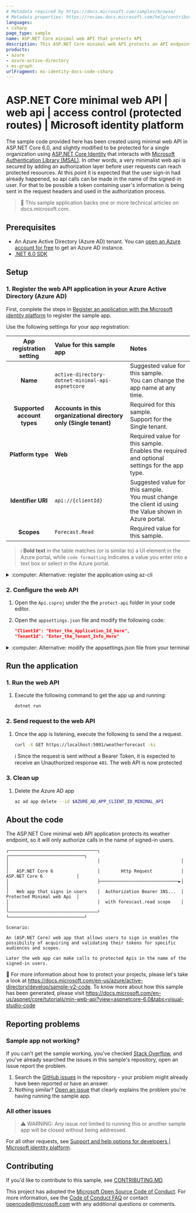 ```yaml
---
# Metadata required by https://docs.microsoft.com/samples/browse/
# Metadata properties: https://review.docs.microsoft.com/help/contribute/samples/process/onboarding?branch=main#add-metadata-to-readme
languages:
- csharp
page_type: sample
name: ASP.NET Core minimal web API that protects API
description: This ASP.NET Core minimal web API protects an API endpoint. The code in this sample is used by one or more articles on docs.microsoft.com.
products:
- azure
- azure-active-directory
- ms-graph
urlFragment: ms-identity-docs-code-csharp
---
```

# ASP.NET Core minimal web API | web api | access control (protected routes) | Microsoft identity platform

<!-- Build badges here
![Build passing.](https://img.shields.io/badge/build-passing-brightgreen.svg) ![Code coverage.](https://img.shields.io/badge/coverage-100%25-brightgreen.svg) ![License.](https://img.shields.io/badge/license-MIT-green.svg)
-->

The sample code provided here has been created using minimal web API in ASP.NET Core 6.0, and slightly modified to be protected for a single organization using [ASP.NET Core Identity](https://docs.microsoft.com/en-us/aspnet/core/security/authentication/identity?view=aspnetcore-6.0) that interacts with [Microsoft Authentication Library (MSAL)](https://docs.microsoft.com/en-us/azure/active-directory/develop/msal-overview).  In other words, a very minimalist web api is secured by adding an authorization layer before user requests can reach protected resources.  At this point it is expected that the user sign-in had already happened, so api calls can be made in the name of the signed-in user. For that to be possible a token containing user's information is being sent in the request headers and used in the authorization process.

<!-- TODO: IMAGE or CONSOLE OUTPUT of running/executed app -->

> :page_with_curl: This sample application backs one or more technical articles on docs.microsoft.com. <!-- TODO: Link to first tutorial in series when published. -->

## Prerequisites

- An Azure Active Directory (Azure AD) tenant. You can [open an Azure account for free](https://azure.microsoft.com/free) to get an Azure AD instance.
- [.NET 6.0 SDK](https://dotnet.microsoft.com/download/dotnet/6.0)

## Setup

### 1. Register the web API application in your Azure Active Directory (Azure AD)

First, complete the steps in [Register an application with the Microsoft identity platform](https://docs.microsoft.com/azure/active-directory/develop/quickstart-register-app) to register the sample app.

Use the following settings for your app registration:

| App registration <br/> setting | Value for this sample app                                           | Notes                                                                                                       |
|:------------------------------:|:--------------------------------------------------------------------|:------------------------------------------------------------------------------------------------------------|
| **Name**                       | `active-directory-dotnet-minimal-api-aspnetcore`                    | Suggested value for this sample. <br/> You can change the app name at any time.                             |
| **Supported account types**    | **Accounts in this organizational directory only (Single tenant)**  | Required for this sample. <br/> Support for the Single tenant.                                              |
| **Platform type**              | **Web**                                                             | Required value for this sample. <br/> Enables the required and optional settings for the app type.          |
| **Identifier URI**             | `api://{clientId}`                                                  | Suggested value for this sample. <br/> You must change the client id using the Value shown in Azure portal. |
| **Scopes**                     | `Forecast.Read`                                                     | Required value for this sample.                                                                             |

> :information_source: **Bold text** in the table matches (or is similar to) a UI element in the Azure portal, while `code formatting` indicates a value you enter into a text box or select in the Azure portal.

<details>
  <summary>:computer: Alternative: register the application using az-cli</summary>

1. Register a new Azure AD app

   ```bash
   AZURE_AD_APP_CLIENT_ID_MINIMAL_API=$(az ad app create --display-name "active-directory-dotnet-minimal-api-aspnetcore" --query appId -o tsv)
   ```

1. Disable the default scope for `user_impersonation`

   ```bash
   AZURE_AD_APP_USER_IMPERSONATION_SCOPE=$(az ad app show --id $AZURE_AD_APP_CLIENT_ID_MINIMAL_API --query "oauth2Permissions[0]" -o json | sed 's#"isEnabled": true#"isEnabled": false#g') && \
   az ad app update --id $AZURE_AD_APP_CLIENT_ID_MINIMAL_API --set oauth2Permissions="[$AZURE_AD_APP_USER_IMPERSONATION_SCOPE]"
   ```

1. Create a new manifest scope for `forescast.read`

   ```bash
   cat > forescast.read.json <<EOF
   [
     {
       "adminConsentDescription": "Allows the app to access Minimal Api (active-directory-dotnet-minimal-api-aspnetcore) as the signed-in user.",
       "adminConsentDisplayName": "Access Minimal Api (active-directory-dotnet-minimal-api-aspnetcore)",
       "id": "1658e205-0e89-43a3-b107-b06a3e6dc60d",
       "isEnabled": true,
       "lang": null,
       "origin": "Application",
       "type": "User",
       "userConsentDescription": "Allow the application to access Minimal (active-directory-dotnet-minimal-aspnetcore) on your behalf.",
       "userConsentDisplayName": "Access Minimal Api (active-directory-dotnet-minimal-aspnetcore)",
       "value": "forescast.read"
     }
   ]
   EOF
   ```

1. Set a global unique URI that identify the web API and add the `forescast.read` scope

   ```bash
   az ad app update --id $AZURE_AD_APP_CLIENT_ID_MINIMAL_API --identifier-uris "api://${AZURE_AD_APP_CLIENT_ID_MINIMAL_API}" --set oauth2Permissions=@forescast.read.json
   ```
</details>

### 2. Configure the web API

1. Open the `Api.csproj` under the the `protect-api` folder in your code editor.
1. Open the `appsettings.json` file and modify the following code:

   ```json
   "ClientId": "Enter_the_Application_Id_here",
   "TenantId": "Enter_the_Tenant_Info_Here"
   ```

<details>
  <summary>:computer: Alternative: modify the appsettings.json file from your terminal</summary>

1. Create the `appsettings.json` file with the Azure AD app configuration

   ```bash
   cat > appsettings.json <<EOF
   {
     "AzureAd": {
       "Instance": "https://login.microsoftonline.com/",
       "ClientId": "${AZURE_AD_APP_CLIENT_ID_MINIMAL_API}",
       "TenantId": "$(az account show --query tenantId --output tsv)",
       "Scopes": "forescast.read"
     },
     "Logging": {
       "LogLevel": {
         "Default": "Information",
         "Microsoft.AspNetCore": "Warning"
       }
     },
     "AllowedHosts": "*"
   }
   EOF
   ```
</details>

## Run the application

### 1. Run the web API

1. Execute the following command to get the app up and running:

   ```bash
   dotnet run
   ```

### 2. Send request to the web API

1. Once the app is listening, execute the following to send the a request.

   ```bash
   curl -X GET https://localhost:5001/weatherforecast -ki
   ```

   :information_source: Since the request is sent without a Bearer Token, it is expected to receive an Unauthorized response `401`. The web API is now protected

### 3. Clean up

1. Delete the Azure AD app

   ```bash
   az ad app delete --id $AZURE_AD_APP_CLIENT_ID_MINIMAL_API
   ```

## About the code

The ASP.NET Core minimal web API application protects its weather endpoint, so it will only authorize calls in the name of signed-in users.

```output
┌──────────────────────────────────┐                               ┌─────────────────────────────┐
│                                  │                               │                             │
│   ASP.NET Core 6                 │        Http Request           │  ASP.NET Core 6             │
│                                  ├──────────────────────────────►│                             │
│   Web app that signs in users    │  Authorization Bearer 1NS...  │  Protected Minimal web Api  │
│                                  │  with forescast.read scope    │                             │
└──────────────────────────────────┘                               └─────────────────────────────┘

Scenario:

An (ASP.NET Core) web app that allows users to sign in enables the possibility of acquiring and validating their tokens for specific audiences and scopes.

Later the web app can make calls to protected Apis in the name of the signed-in users.
```

:link: For more information about how to protect your projects, please let's take a look at https://docs.microsoft.com/en-us/azure/active-directory/develop/sample-v2-code. To know more about how this sample has been generated, please visit https://docs.microsoft.com/en-us/aspnet/core/tutorials/min-web-api?view=aspnetcore-6.0&tabs=visual-studio-code

## Reporting problems

### Sample app not working?

If you can't get the sample working, you've checked [Stack Overflow](http://stackoverflow.com/questions/tagged/msal), and you've already searched the issues in this sample's repository, open an issue report the problem.

1. Search the [GitHub issues](../../issues) in the repository - your problem might already have been reported or have an answer.
1. Nothing similar? [Open an issue](../../issues/new) that clearly explains the problem you're having running the sample app.

### All other issues

> :warning: WARNING: Any issue _not_ limited to running this or another sample app will be closed without being addressed.

For all other requests, see [Support and help options for developers | Microsoft identity platform](https://docs.microsoft.com/azure/active-directory/develop/developer-support-help-options).

## Contributing

If you'd like to contribute to this sample, see [CONTRIBUTING.MD](/CONTRIBUTING.md).

This project has adopted the [Microsoft Open Source Code of Conduct](https://opensource.microsoft.com/codeofconduct/). For more information, see the [Code of Conduct FAQ](https://opensource.microsoft.com/codeofconduct/faq/) or contact [opencode@microsoft.com](mailto:opencode@microsoft.com) with any additional questions or comments.
